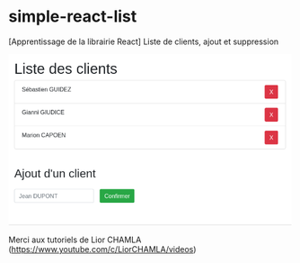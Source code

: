 # simple-react-list
[Apprentissage de la librairie React] Liste de clients, ajout et suppression

![Screenshot](react-clients-list.png) 

Merci aux tutoriels de Lior CHAMLA (https://www.youtube.com/c/LiorCHAMLA/videos)
